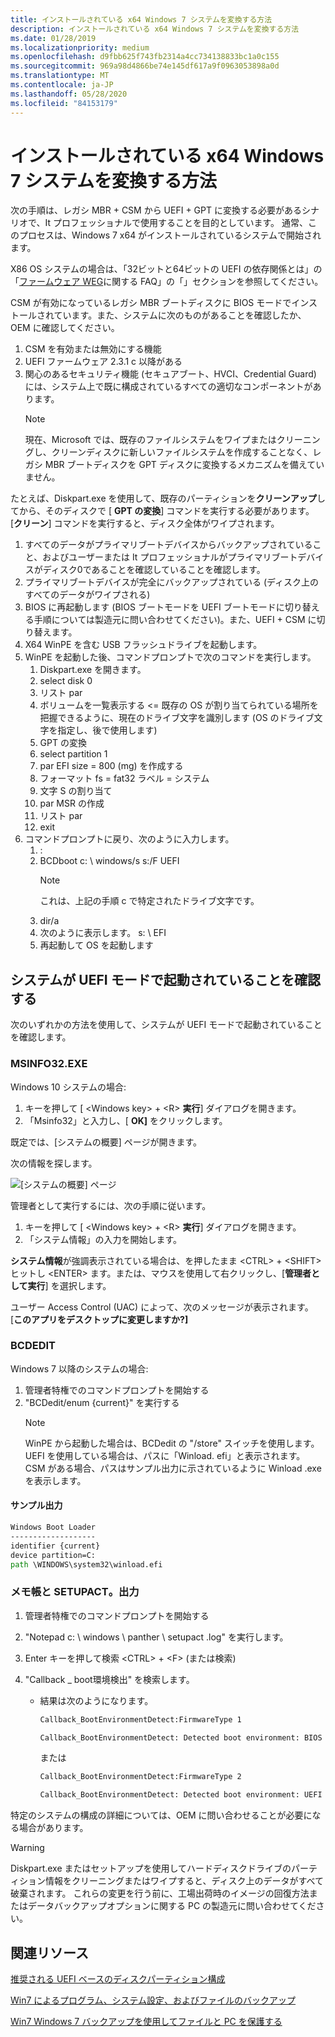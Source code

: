 ```yaml
---
title: インストールされている x64 Windows 7 システムを変換する方法
description: インストールされている x64 Windows 7 システムを変換する方法
ms.date: 01/28/2019
ms.localizationpriority: medium
ms.openlocfilehash: d9fbb625f743fb2314a4cc734138833bc1a0c155
ms.sourcegitcommit: 969a98d4866be74e145df617a9f0963053898a0d
ms.translationtype: MT
ms.contentlocale: ja-JP
ms.lasthandoff: 05/28/2020
ms.locfileid: "84153179"
---
```

# <a name="how-to-convert-an-installed-x64-windows-7-system"></a>インストールされている x64 Windows 7 システムを変換する方法

次の手順は、レガシ MBR + CSM から UEFI + GPT に変換する必要があるシナリオで、It プロフェッショナルで使用することを目的としています。 通常、このプロセスは、Windows 7 x64 がインストールされているシステムで開始されます。

X86 OS システムの場合は、「32ビットと64ビットの UEFI の依存関係とは」の「[ファームウェア WEG](frequently-asked-questions.md)に関する FAQ」の「」セクションを参照してください。

CSM が有効になっているレガシ MBR ブートディスクに BIOS モードでインストールされています。また、システムに次のものがあることを確認したか、OEM に確認してください。

1. CSM を有効または無効にする機能
1. UEFI ファームウェア 2.3.1 c 以降がある
1. 関心のあるセキュリティ機能 (セキュアブート、HVCI、Credential Guard) には、システム上で既に構成されているすべての適切なコンポーネントがあります。
    > [!NOTE]
    > 現在、Microsoft では、既存のファイルシステムをワイプまたはクリーニングし、クリーンディスクに新しいファイルシステムを作成することなく、レガシ MBR ブートディスクを GPT ディスクに変換するメカニズムを備えていません。

たとえば、Diskpart.exe を使用して、既存のパーティションを**クリーンアップ**してから、そのディスクで [ **GPT の変換**] コマンドを実行する必要があります。 [**クリーン**] コマンドを実行すると、ディスク全体がワイプされます。

1. すべてのデータがプライマリブートデバイスからバックアップされていること、およびユーザーまたは It プロフェッショナルがプライマリブートデバイスがディスク0であることを確認していることを確認します。
1. プライマリブートデバイスが完全にバックアップされている (ディスク上のすべてのデータがワイプされる)
1. BIOS に再起動します (BIOS ブートモードを UEFI ブートモードに切り替える手順については製造元に問い合わせてください)。また、UEFI + CSM に切り替えます。
1. X64 WinPE を含む USB フラッシュドライブを起動します。
1. WinPE を起動した後、コマンドプロンプトで次のコマンドを実行します。
    1. Diskpart.exe を開きます。
    1. select disk 0
    1. リスト par
    1. ボリュームを一覧表示する <= 既存の OS が割り当てられている場所を把握できるように、現在のドライブ文字を識別します (OS のドライブ文字を指定し、後で使用します)
    1. GPT の変換
    1. select partition 1
    1. par EFI size = 800 (mg) を作成する
    1. フォーマット fs = fat32 ラベル = システム
    1. 文字 S の割り当て
    1. par MSR の作成
    1. リスト par
    1. exit
1. コマンドプロンプトに戻り、次のように入力します。
    1. :
    1. BCDboot c: \\ windows/s s:/F UEFI
       > [!NOTE]
       > これは、上記の手順 c で特定されたドライブ文字です。
    1. dir/a
    1. 次のように表示します。 s: \\ EFI
    1. 再起動して OS を起動します

## <a name="verify-system-is-booted-in-uefi-mode"></a>システムが UEFI モードで起動されていることを確認する

次のいずれかの方法を使用して、システムが UEFI モードで起動されていることを確認します。

### <a name="msinfo32"></a>MSINFO32.EXE

Windows 10 システムの場合:

1. キーを押して [ \<Windows key\>  +  \<R\> **実行**] ダイアログを開きます。
1. 「Msinfo32」と入力し、[ **OK]** をクリックします。

既定では、[システムの概要] ページが開きます。

次の情報を探します。

![[システムの概要] ページ](images/system-summary-page.png)

管理者として実行するには、次の手順に従います。

1. キーを押して [ \<Windows key\>  +  \<R\> **実行**] ダイアログを開きます。
1. 「システム情報」の入力を開始します。

**システム情報**が強調表示されている場合は、を押したまま \<CTRL\>  +  \<SHIFT\> ヒットし \<ENTER\> ます。または、マウスを使用して右クリックし、[**管理者として実行**] を選択します。

ユーザー Access Control (UAC) によって、次のメッセージが表示されます。 [**このアプリをデスクトップに変更しますか?]**

### <a name="bcdedit"></a>BCDEDIT

Windows 7 以降のシステムの場合:

1. 管理者特権でのコマンドプロンプトを開始する
1. "BCDedit/enum {current}" を実行する
    > [!NOTE]
    > WinPE から起動した場合は、BCDedit の "/store" スイッチを使用します。
    > UEFI を使用している場合は、パスに「Winload. efi」と表示されます。
    > CSM がある場合、パスはサンプル出力に示されているように Winload .exe を表示します。

#### <a name="sample-output"></a>サンプル出力

```cmd
Windows Boot Loader
-------------------
identifier {current}
device partition=C:
path \WINDOWS\system32\winload.efi
```

### <a name="notepad-and-setupactlog"></a>メモ帳と SETUPACT。出力

1. 管理者特権でのコマンドプロンプトを開始する
1. "Notepad c: \\ windows \\ panther \\ setupact .log" を実行します。
1. Enter キーを押して検索 \<CTRL\>  +  \<F\> (または検索)
1. "Callback \_ boot環境検出" を検索します。

    - 結果は次のようになります。

        ```cmd
        Callback_BootEnvironmentDetect:FirmwareType 1

        Callback_BootEnvironmentDetect: Detected boot environment: BIOS
        ```

        または

        ```cmd
        Callback_BootEnvironmentDetect:FirmwareType 2

        Callback_BootEnvironmentDetect: Detected boot environment: UEFI
        ```

特定のシステムの構成の詳細については、OEM に問い合わせることが必要になる場合があります。

> [!WARNING]
> Diskpart.exe またはセットアップを使用してハードディスクドライブのパーティション情報をクリーニングまたはワイプすると、ディスク上のデータがすべて破棄されます。 これらの変更を行う前に、工場出荷時のイメージの回復方法またはデータバックアップオプションに関する PC の製造元に問い合わせてください。

## <a name="related-resources"></a>関連リソース

[推奨される UEFI ベースのディスクパーティション構成](https://docs.microsoft.com/previous-versions/windows/it-pro/windows-7/dd744301(v=ws.10))

[Win7 によるプログラム、システム設定、およびファイルのバックアップ](https://support.microsoft.com/help/17127/windows-back-up-restore#1TC=windows-7)

[Win7 Windows 7 バックアップを使用してファイルと PC を保護する](https://techcommunity.microsoft.com/t5/Storage-at-Microsoft/bg-p/FileCAB)
